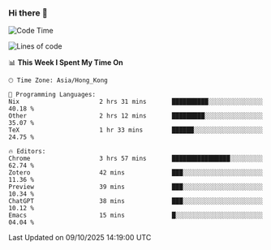 ### Hi there 👋

<!--
**nicehiro/nicehiro** is a ✨ _special_ ✨ repository because its `README.md` (this file) appears on your GitHub profile.

Here are some ideas to get you started:

- 🔭 I’m currently working on ...
- 🌱 I’m currently learning ...
- 👯 I’m looking to collaborate on ...
- 🤔 I’m looking for help with ...
- 💬 Ask me about ...
- 📫 How to reach me: ...
- 😄 Pronouns: ...
- ⚡ Fun fact: ...
-->

<!--START_SECTION:waka-->
![Code Time](http://img.shields.io/badge/Code%20Time-1%2C123%20hrs%2034%20mins-blue)

![Lines of code](https://img.shields.io/badge/From%20Hello%20World%20I%27ve%20Written-1.9%20million%20lines%20of%20code-blue)

📊 **This Week I Spent My Time On** 

```text
🕑︎ Time Zone: Asia/Hong_Kong

💬 Programming Languages: 
Nix                      2 hrs 31 mins       ██████████░░░░░░░░░░░░░░░   40.18 % 
Other                    2 hrs 12 mins       █████████░░░░░░░░░░░░░░░░   35.07 % 
TeX                      1 hr 33 mins        ██████░░░░░░░░░░░░░░░░░░░   24.75 % 

🔥 Editors: 
Chrome                   3 hrs 57 mins       ████████████████░░░░░░░░░   62.74 % 
Zotero                   42 mins             ███░░░░░░░░░░░░░░░░░░░░░░   11.36 % 
Preview                  39 mins             ███░░░░░░░░░░░░░░░░░░░░░░   10.34 % 
ChatGPT                  38 mins             ███░░░░░░░░░░░░░░░░░░░░░░   10.12 % 
Emacs                    15 mins             █░░░░░░░░░░░░░░░░░░░░░░░░   04.04 % 
```


 Last Updated on 09/10/2025 14:19:00 UTC
<!--END_SECTION:waka-->
